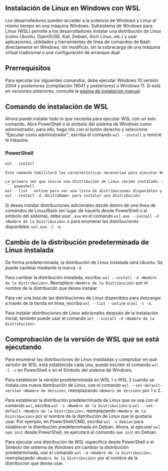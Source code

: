 ## Instalación de Linux en Windows con WSL
Los desarrolladores pueden acceder a la potencia de Windows y Linux al mismo tiempo en una máquina Windows. Subsistema de Windows para Linux (WSL) permite a los desarrolladores instalar una distribución de Linux (como Ubuntu, OpenSUSE, Kali, Debian, Arch Linux, etc.) y usar aplicaciones, utilidades y herramientas de línea de comandos de Bash directamente en Windows, sin modificar, sin la sobrecarga de una máquina virtual tradicional o una configuración de arranque dual.

## Prerrequisitos

Para ejecutar los siguientes comandos, debe ejecutar Windows 10 versión 2004 y posteriores (compilación 19041 y posteriores) o Windows 11. Si está en versiones anteriores, consulte la [página de instalación manual](https://learn.microsoft.com/es-es/windows/wsl/install-manual).


## Comando de instalación de WSL

Ahora puede instalar todo lo que necesita para ejecutar WSL con un solo comando. Abra PowerShell o el símbolo del sistema de Windows como administrador; para ello, haga clic con el botón derecho y seleccione "Ejecutar como administrador", escriba el comando `wsl --install` y reinicie la máquina.

### PowerShell

```powershell
wsl --install

Este comando habilitará las características necesarias para ejecutar WSL e instalará la distribución Ubuntu de Linux. (Esta distribución predeterminada se puede cambiar).

La primera vez que inicie una distribución de Linux recién instalada, se abrirá una ventana de la consola y se le pedirá que espere a que los archivos se descompriman y se almacenen en el equipo. Todos los inicios posteriores deberían tardar menos de un segundo en completarse.
````poweshell
wsl --list --online para ver una lista de distribuciones disponibles y ejecute 
wsl --install -d <DistroName> para instalar una distribución.
```

Si desea instalar distribuciones adicionales desde dentro de una línea de comandos de Linux/Bash (en lugar de hacerlo desde PowerShell o el símbolo del sistema), debe usar `.exe` en el comando `wsl.exe --install -d <Nombre de la Distribución>` o para enumerar las distribuciones disponibles: `wsl.exe -l -o`.

## Cambio de la distribución predeterminada de Linux instalada

De forma predeterminada, la distribución de Linux instalada será Ubuntu. Se puede cambiar mediante la marca `-d`.

Para cambiar la distribución instalada, escriba: `wsl --install -d <Nombre de la Distribución>`. Reemplace `<Nombre de la Distribución>` por el nombre de la distribución que desea instalar.

Para ver una lista de las distribuciones de Linux disponibles para descargar a través de la tienda en línea, escriba `wsl --list --online` o `wsl -l -o`.

Para instalar distribuciones de Linux adicionales después de la instalación inicial, también puede usar el comando `wsl --install -d <Nombre de la Distribución>`.


## Comprobación de la versión de WSL que se está ejecutando

Para enumerar las distribuciones de Linux instaladas y comprobar en qué versión de WSL está establecida cada una, puede escribir el comando `wsl -l -v` en PowerShell o en el Símbolo del sistema de Windows.

Para establecer la versión predeterminada en WSL 1 o WSL 2 cuando se instala una nueva distribución de Linux, use el comando `wsl --set-default-version <Número de Versión>`, reemplazando `<Número de Versión>` por 1 o 2.

Para establecer la distribución predeterminada de Linux que se usa con el comando `wsl`, escriba `wsl -s <Nombre de la Distribución>` o `wsl --set-default <Nombre de la Distribución>`, reemplazando `<Nombre de la Distribución>` por el nombre de la distribución de Linux que le gustaría usar. Por ejemplo, en PowerShell/CMD, escriba `wsl -s Debian` para establecer la distribución predeterminada en Debian. Ahora, al ejecutar `wsl npm init` desde PowerShell, se ejecutará el comando `npm init` en Debian.

Para ejecutar una distribución de WSL específica desde PowerShell o el Símbolo del sistema de Windows sin cambiar la distribución predeterminada, use el comando `wsl -d <Nombre de la Distribución>`, reemplazando `<Nombre de la Distribución>` por el nombre de la distribución que desea usar.
